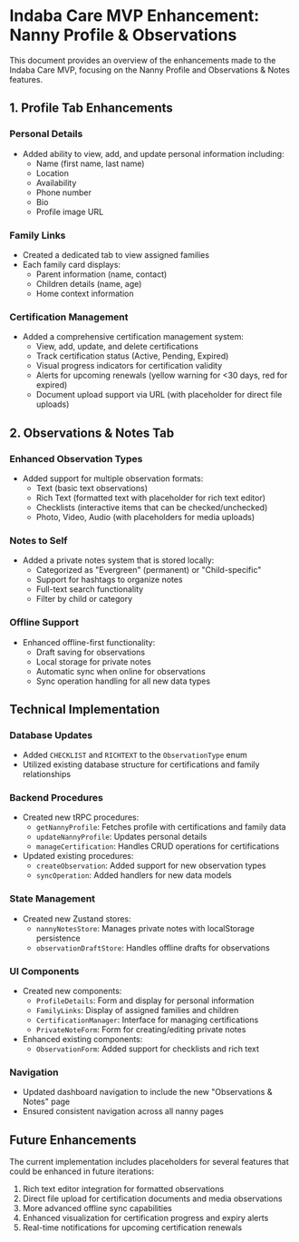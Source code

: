 # Indaba Care MVP Enhancement: Nanny Profile & Observations

This document provides an overview of the enhancements made to the Indaba Care MVP, focusing on the Nanny Profile and Observations & Notes features.

## 1. Profile Tab Enhancements

### Personal Details
- Added ability to view, add, and update personal information including:
  - Name (first name, last name)
  - Location
  - Availability
  - Phone number
  - Bio
  - Profile image URL

### Family Links
- Created a dedicated tab to view assigned families
- Each family card displays:
  - Parent information (name, contact)
  - Children details (name, age)
  - Home context information

### Certification Management
- Added a comprehensive certification management system:
  - View, add, update, and delete certifications
  - Track certification status (Active, Pending, Expired)
  - Visual progress indicators for certification validity
  - Alerts for upcoming renewals (yellow warning for <30 days, red for expired)
  - Document upload support via URL (with placeholder for direct file uploads)

## 2. Observations & Notes Tab

### Enhanced Observation Types
- Added support for multiple observation formats:
  - Text (basic text observations)
  - Rich Text (formatted text with placeholder for rich text editor)
  - Checklists (interactive items that can be checked/unchecked)
  - Photo, Video, Audio (with placeholders for media uploads)

### Notes to Self
- Added a private notes system that is stored locally:
  - Categorized as "Evergreen" (permanent) or "Child-specific"
  - Support for hashtags to organize notes
  - Full-text search functionality
  - Filter by child or category

### Offline Support
- Enhanced offline-first functionality:
  - Draft saving for observations
  - Local storage for private notes
  - Automatic sync when online for observations
  - Sync operation handling for all new data types

## Technical Implementation

### Database Updates
- Added `CHECKLIST` and `RICHTEXT` to the `ObservationType` enum
- Utilized existing database structure for certifications and family relationships

### Backend Procedures
- Created new tRPC procedures:
  - `getNannyProfile`: Fetches profile with certifications and family data
  - `updateNannyProfile`: Updates personal details
  - `manageCertification`: Handles CRUD operations for certifications
- Updated existing procedures:
  - `createObservation`: Added support for new observation types
  - `syncOperation`: Added handlers for new data models

### State Management
- Created new Zustand stores:
  - `nannyNotesStore`: Manages private notes with localStorage persistence
  - `observationDraftStore`: Handles offline drafts for observations

### UI Components
- Created new components:
  - `ProfileDetails`: Form and display for personal information
  - `FamilyLinks`: Display of assigned families and children
  - `CertificationManager`: Interface for managing certifications
  - `PrivateNoteForm`: Form for creating/editing private notes
- Enhanced existing components:
  - `ObservationForm`: Added support for checklists and rich text

### Navigation
- Updated dashboard navigation to include the new "Observations & Notes" page
- Ensured consistent navigation across all nanny pages

## Future Enhancements

The current implementation includes placeholders for several features that could be enhanced in future iterations:

1. Rich text editor integration for formatted observations
2. Direct file upload for certification documents and media observations
3. More advanced offline sync capabilities
4. Enhanced visualization for certification progress and expiry alerts
5. Real-time notifications for upcoming certification renewals
